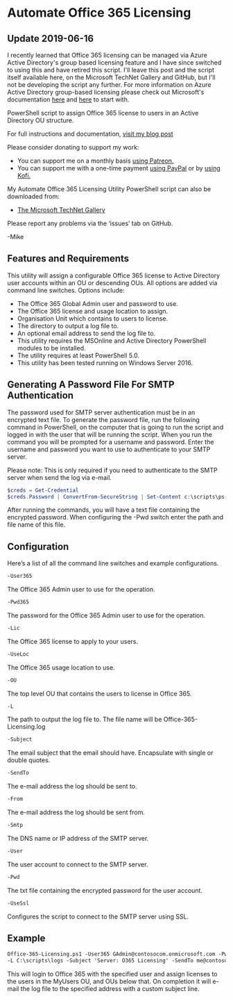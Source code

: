 # Automate Office 365 Licensing

## Update 2019-06-16

I recently learned that Office 365 licensing can be managed via Azure Active Directory's group based licensing feature and I have since switched to using this and have retired this script. I'll leave this post and the script itself available here, on the Microsoft TechNet Gallery and GitHub, but I'll not be developing the script any further. For more information on Azure Active Directory group-based licensing please check out Microsoft's documentation [here](https://docs.microsoft.com/en-us/azure/active-directory/fundamentals/active-directory-licensing-whatis-azure-portal) and [here](https://docs.microsoft.com/en-us/azure/active-directory/users-groups-roles/licensing-groups-migrate-users) to start with.

PowerShell script to assign Office 365 license to users in an Active Directory OU structure.

For full instructions and documentation, [visit my blog post](https://gal.vin/posts/automated-office-365-licensing/)

Please consider donating to support my work:

* You can support me on a monthly basis [using Patreon.](https://www.patreon.com/mikegalvin)
* You can support me with a one-time payment [using PayPal](https://www.paypal.me/digressive) or by [using Kofi.](https://ko-fi.com/mikegalvin)

My Automate Office 365 Licensing Utility PowerShell script can also be downloaded from:

* [The Microsoft TechNet Gallery](https://gallery.technet.microsoft.com/Automated-Office-365-8789a236)

Please report any problems via the ‘issues’ tab on GitHub.

-Mike

## Features and Requirements

This utility will assign a configurable Office 365 license to Active Directory user accounts within an OU or descending OUs. All options are added via command line switches. Options include:

* The Office 365 Global Admin user and password to use.
* The Office 365 license and usage location to assign.
* Organisation Unit which contains to users to license.
* The directory to output a log file to.
* An optional email address to send the log file to.
* This utility requires the MSOnline and Active Directory PowerShell modules to be installed.
* The utility requires at least PowerShell 5.0.
* This utility has been tested running on Windows Server 2016.

## Generating A Password File For SMTP Authentication

The password used for SMTP server authentication must be in an encrypted text file. To generate the password file, run the following command in PowerShell, on the computer that is going to run the script and logged in with the user that will be running the script. When you run the command you will be prompted for a username and password. Enter the username and password you want to use to authenticate to your SMTP server.

Please note: This is only required if you need to authenticate to the SMTP server when send the log via e-mail.

``` powershell
$creds = Get-Credential
$creds.Password | ConvertFrom-SecureString | Set-Content c:\scripts\ps-script-pwd.txt
```

After running the commands, you will have a text file containing the encrypted password. When configuring the -Pwd switch enter the path and file name of this file.

## Configuration

Here’s a list of all the command line switches and example configurations.

``` txt
-User365
```

The Office 365 Admin user to use for the operation.

``` txt
-Pwd365
```

The password for the Office 365 Admin user to use for the operation.

``` txt
-Lic
```

The Office 365 license to apply to your users.

``` txt
-UseLoc
```

The Office 365 usage location to use.

``` txt
-OU
```

The top level OU that contains the users to license in Office 365.

``` txt
-L
```

The path to output the log file to. The file name will be Office-365-Licensing.log

``` txt
-Subject
```

The email subject that the email should have. Encapsulate with single or double quotes.

``` txt
-SendTo
```

The e-mail address the log should be sent to.

``` txt
-From
```

The e-mail address the log should be sent from.

``` txt
-Smtp
```

The DNS name or IP address of the SMTP server.

``` txt
-User
```

The user account to connect to the SMTP server.

``` txt
-Pwd
```

The txt file containing the encrypted password for the user account.

``` txt
-UseSsl
```

Configures the script to connect to the SMTP server using SSL.

## Example

``` txt
Office-365-Licensing.ps1 -User365 GAdmin@contosocom.onmicrosoft.com -Pwd365 P@ssw0rd -Lic contosocom:ENTERPRISEPACK -UseLoc GB -OU OU=MyUsers,DC=contoso,DC=com
-L C:\scripts\logs -Subject 'Server: O365 Licensing' -SendTo me@contoso.com -From Office-365-licensing@contoso.com -Smtp smtp.outlook.com -User user -Pwd c:\scripts\ps-script-pwd.txt -UseSsl
```

This will login to Office 365 with the specified user and assign licenses to the users in the MyUsers OU, and OUs below that. On completion it will e-mail the log file to the specified address with a custom subject line.
